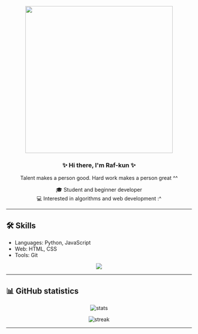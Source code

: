<div align="center">
  
  <img src="https://media4.giphy.com/media/v1.Y2lkPTc5MGI3NjExeHVnN3Jmd2s3cHo3dGY5bjR2eDlna2FrdWtkeGU0ajdsdmdkd3VmOSZlcD12MV9pbnRlcm5hbF9naWZfYnlfaWQmY3Q9Zw/u4zZXYFztZtSZPlWZv/giphy.gif" width="400"/>
  
  <h3>✨ Hi there, I'm Raf-kun ✨</h3>
  <p>Talent makes a person good. Hard work makes a person great ^^</p>
  
</div>

<div align="center">
  <p>🎓 Student and beginner developer<br>
  💻 Interested in algorithms and web development :^</p>
</div>

---

  ## 🛠️ Skills
  - Languages: Python, JavaScript
  - Web: HTML, CSS 
  - Tools: Git

<div align="center">
  <img src="https://github-readme-stats.vercel.app/api/top-langs/?username=Raf-kun&layout=compact&theme=tokyonight"/>
</div>

---

## 📊 GitHub statistics
<p align="center">
  <img src="https://github-readme-stats.vercel.app/api?username=Raf-kun&show_icons=true&theme=tokyonight" alt="stats"/>
</p>

<p align="center">
  <img src="https://github-readme-streak-stats.herokuapp.com/?user=Raf-kun&theme=tokyonight" alt="streak"/>
</p>

---

<!--
**Raf-kun/Raf-kun** is a ✨ _special_ ✨ repository because its `README.md` (this file) appears on your GitHub profile.

Here are some ideas to get you started:

- 🔭 I’m currently working on ...
- 🌱 I’m currently learning ...
- 👯 I’m looking to collaborate on ...
- 🤔 I’m looking for help with ...
- 💬 Ask me about ...
- 📫 How to reach me: ...
- 😄 Pronouns: ...
- ⚡ Fun fact: ...
-->
